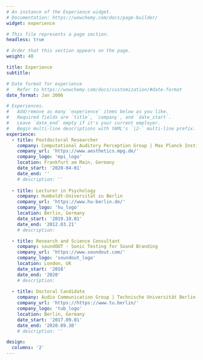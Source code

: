```yaml
---
# An instance of the Experience widget.
# Documentation: https://wowchemy.com/docs/page-builder/
widget: experience

# This file represents a page section.
headless: true

# Order that this section appears on the page.
weight: 40

title: Experience
subtitle:

# Date format for experience
#   Refer to https://wowchemy.com/docs/customization/#date-format
date_format: Jan 2006

# Experiences.
#   Add/remove as many `experience` items below as you like.
#   Required fields are `title`, `company`, and `date_start`.
#   Leave `date_end` empty if it's your current employer.
#   Begin multi-line descriptions with YAML's `|2-` multi-line prefix.
experience:
  - title: Postdoctoral Researcher
    company: Computational Auditory Perception Group | Max Planck Institute for Empirical Aesthetics
    company_url: 'https://www.aesthetics.mpg.de/'
    company_logo: 'mpi_logo'
    location: Frankfurt am Main, Germany
    date_start: '2020-04-01'
    date_end: ''
    # description: ''
    
  - title: Lecturer in Psychology
    company: Humboldt-Universität zu Berlin 
    company_url: 'https://www.hu-berlin.de/'
    company_logo: 'hu_logo'
    location: Berlin, Germany
    date_start: '2019.10.01'
    date_end: '2012.03.21'
    # description: 

  - title: Research and Science Consultant
    company: soundOUT - Sonic Testing for Sound Branding
    company_url: 'https://www.soundout.com/'
    company_logo: 'soundout_logo'
    location: London, UK
    date_start: '2018'
    date_end: '2020'
    # description: 
    
  - title: Doctoral Candidate
    company: Audio Communication Group | Technische Universität Berlin
    company_url: 'https://https://www.tu.berlin/'
    company_logo: 'tub_logo'
    location: Berlin, Germany
    date_start: '2017.09.01'
    date_end: '2020.09.30'
    # description: ''

design:
  columns: '2'
---
```

